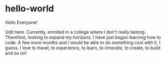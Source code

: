 # hello-world

Hello Everyone!

Udit here. Currently, enrolled in a college where I don't really belong. Therefore, looking to expand my horizons. I have just begun learning how to code. A few more months and I would be able to do something cool with it, I guess.
I love to travel, to experience, to learn, to innovate, to create, to build and so on!

